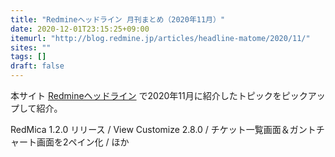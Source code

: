 ```yaml
---
title: "Redmineヘッドライン 月刊まとめ（2020年11月）"
date: 2020-12-01T23:15:25+09:00
itemurl: "http://blog.redmine.jp/articles/headline-matome/2020/11/"
sites: ""
tags: []
draft: false
---
```


本サイト [Redmineヘッドライン](https://headline.redmine.jp/) で2020年11月に紹介したトピックをピックアップして紹介。

RedMica 1.2.0 リリース / View Customize 2.8.0 / チケット一覧画面＆ガントチャート画面を2ペイン化 / ほか
